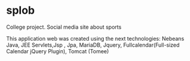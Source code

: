 splob
=====

College project. Social media site about sports

This application web was created using the next technologies:
	Nebeans Java, JEE Servlets,Jsp ,  Jpa, MariaDB, Jquery, Fullcalendar(Full-sized Calendar jQuery Plugin), Tomcat (Tomee)
